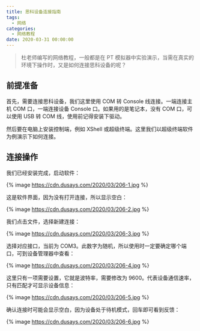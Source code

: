 ```yaml
---
title: 思科设备连接指南
tags:
  - 网络
categories:
  - 网络教程
date: 2020-03-31 00:00:00
---
```


> 杜老师编写的网络教程，一般都是在 PT 模拟器中实验演示，当需在真实的环境下操作时，又是如何连接思科设备的呢？

<!-- more -->

## 前提准备

首先，需要连接思科设备，我们这里使用 COM 转 Console 线连接。一端连接主机 COM 口，一端连接设备 Console 口。如果用的是笔记本，没有 COM 口，可以使用 USB 转 COM 线，使用前记得安装下驱动。

然后要在电脑上安装控制端，例如 XShell 或超级终端。这里我们以超级终端软件为例演示下如何连接。

## 连接操作

我们已经安装完成，启动软件：

{% image https://cdn.dusays.com/2020/03/206-1.jpg %}

这是软件界面，因为没有打开连接，所以显示空白：

{% image https://cdn.dusays.com/2020/03/206-2.jpg %}

我们点击文件，选择新建连接：

{% image https://cdn.dusays.com/2020/03/206-3.jpg %}

选择对应接口，当前为 COM3。此数字为随机，所以使用时一定要确定哪个端口，可到设备管理器中查看：

{% image https://cdn.dusays.com/2020/03/206-4.jpg %}

这里只有一项需要设置，它就是波特率，需要修改为 9600。代表设备通信速率，只有匹配才可显示设备信息：

{% image https://cdn.dusays.com/2020/03/206-5.jpg %}

确认连接时可能会显示空白，因为设备处于待机模式，回车即可看到反馈：

{% image https://cdn.dusays.com/2020/03/206-6.jpg %}